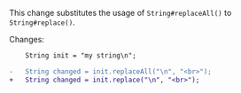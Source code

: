 This change substitutes the usage of `String#replaceAll()` to `String#replace()`.

Changes:

```diff
    String init = "my string\n";

-   String changed = init.replaceAll("\n", "<br>");
+   String changed = init.replace("\n", "<br>");
```
